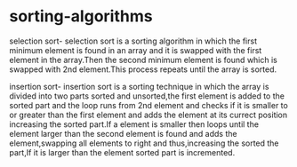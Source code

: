 # sorting-algorithms

selection sort-
selection sort is a sorting algorithm in which the first minimum element is found in an array and it is swapped with the first element in the array.Then the second minimum element is found which is swapped with 2nd element.This process repeats until the array is sorted.

insertion sort-
insertion sort is a sorting technique in which the array is divided into two parts sorted and unsorted,the first element is added to the sorted part and the loop runs from 2nd element and checks if it is smaller to or greater than the first element and adds the element at its currect position increasing the sorted part.If a element is smaller then loops until the element larger than the second element is found and adds the element,swapping all elements to right and thus,increasing the sorted the part,If it is larger than the element sorted part is incremented.
